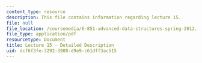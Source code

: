 ```yaml
---
content_type: resource
description: This file contains information regarding lecture 15.
file: null
file_location: /coursemedia/6-851-advanced-data-structures-spring-2012/dcf6f3fe32923988d9e9c61dff3ac515_MIT6_851S12_Lecture15.pdf
file_type: application/pdf
resourcetype: Document
title: Lecture 15 - Detailed Description
uid: dcf6f3fe-3292-3988-d9e9-c61dff3ac515
---
```

